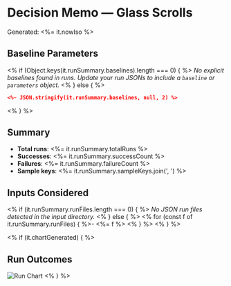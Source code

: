 # Decision Memo — Glass Scrolls

Generated: <%= it.nowIso %>

## Baseline Parameters
<% if (Object.keys(it.runSummary.baselines).length === 0) { %>
_No explicit baselines found in runs. Update your run JSONs to include a `baseline` or `parameters` object._
<% } else { %>
```json
<%~ JSON.stringify(it.runSummary.baselines, null, 2) %>
```
<% } %>

## Summary
- **Total runs**: <%= it.runSummary.totalRuns %>
- **Successes**: <%= it.runSummary.successCount %>
- **Failures**: <%= it.runSummary.failureCount %>
- **Sample keys**: <%= it.runSummary.sampleKeys.join(', ') %>

## Inputs Considered
<% if (it.runSummary.runFiles.length === 0) { %>
_No JSON run files detected in the input directory._
<% } else { %>
<% for (const f of it.runSummary.runFiles) { %>- <%= f %>
<% } %>
<% } %>

<% if (it.chartGenerated) { %>
## Run Outcomes
![Run Chart](./runs-chart.png)
<% } %>